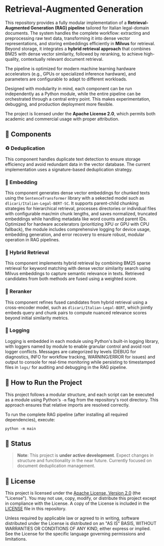 # Retrieval-Augmented Generation

This repository provides a fully modular implementation of a **Retrieval-Augmented Generation (RAG) pipeline** tailored for Italian legal-domain documents. The system handles the complete workflow: extracting and preprocessing raw text data, transforming it into dense vector representations, and storing embeddings efficiently in **Milvus** for retrieval. Beyond storage, it integrates a **hybrid retrieval approach** that combines BM25 with dense vector similarity, followed by reranking, to achieve high-quality, contextually relevant document retrieval.  

The pipeline is optimized for modern machine learning hardware accelerators (e.g., GPUs or specialized inference hardware), and parameters are configurable to adapt to different workloads.

Designed with modularity in mind, each component can be run independently as a Python module, while the entire pipeline can be orchestrated through a central entry point. This makes experimentation, debugging, and production deployment more flexible.  

The project is licensed under the **Apache License 2.0**, which permits both academic and commercial usage with proper attribution.

## 🧱 Components

### ♻️ Deduplication

This component handles duplicate text detection to ensure storage efficiency and avoid redundant data in the vector database. The current implementation uses a signature-based deduplication strategy.

### 🧬 Embedding
This component generates dense vector embeddings for chunked texts using the `SentenceTransformer` library with a sekected model such as `dlicari/Italian-Legal-BERT-SC`. It supports parent-child chunking strategies for hierarchical retrieval, processes directories or individual files with configurable max/min chunk lengths, and saves normalized, truncated embeddings while handling metadata like word counts and parent IDs. Optimized for hardware accelerators (prioritizing XPU or GPU with CPU fallback), the module includes comprehensive logging for device usage, embedding generation, and error recovery to ensure robust, modular operation in RAG pipelines.

### 🔀 Hybrid Retrieval

This component implements hybrid retrieval by combining BM25 sparse retrieval for keyword matching with dense vector similarity search using Milvus embeddings to capture semantic relevance in texts. Retrieved candidates from both methods are fused using a weighted score.

### 🎯 Reranker

This component refines fused candidates from hybrid retrieval using a cross-encoder model, such as `dlicari/Italian-Legal-BERT`, which jointly embeds query and chunk pairs to compute nuanced relevance scores beyond initial similarity metrics.

### 📝 Logging

Logging is embedded in each module using Python's built-in logging library, with loggers named by module to enable granular control and avoid root logger conflicts. Messages are categorized by levels (DEBUG for diagnostics, INFO for workflow tracking, WARNING/ERROR for issues) and output to console for real-time monitoring while persisting to timestamped files in `logs/` for auditing and debugging in the RAG pipeline.
 
## 🚀 How to Run the Project

This project follows a modular structure, and each script can be executed as a module using Python's `-m` flag from the repository's root directory. This approach ensures that relative imports are resolved correctly.  

To run the complete RAG pipeline (after installing all required dependencies), execute:

```
python -m main
```

## 🚧 Status

> **Note**: This project is **under active development**. Expect changes in structure and functionality in the near future. Currently focused on document deduplication management.

## 📄 License

This project is licensed under the [Apache License, Version 2.0](https://www.apache.org/licenses/LICENSE-2.0) (the "License"). You may not use, copy, modify, or distribute this project except in compliance with the License. A copy of the License is included in the [LICENSE](./LICENSE) file in this repository.

Unless required by applicable law or agreed to in writing, software distributed under the License is distributed on an "AS IS" BASIS, WITHOUT WARRANTIES OR CONDITIONS OF ANY KIND, either express or implied. See the License for the specific language governing permissions and limitations.
